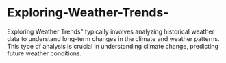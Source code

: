 # Exploring-Weather-Trends-
Exploring Weather Trends" typically involves analyzing historical weather data to understand long-term changes in the climate and weather patterns. This type of analysis is crucial in understanding climate change, predicting future weather conditions.
